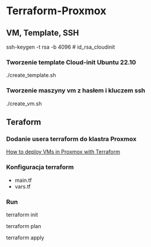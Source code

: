 # Terraform-Proxmox

## VM, Template, SSH

ssh-keygen -t rsa -b 4096 # id_rsa_cloudinit

### Tworzenie template Cloud-init Ubuntu 22.10

./create_template.sh

### Tworzenie maszyny vm z hasłem i kluczem ssh

./create_vm.sh

## Teraform

### Dodanie usera terraform do klastra Proxmox

[How to deploy VMs in Proxmox with Terraform](https://austinsnerdythings.com/2021/09/01/how-to-deploy-vms-in-proxmox-with-terraform/)


### Konfiguracja terraform

- main.tf
- vars.tf

### Run

terraform init

terraform plan

terraform apply
